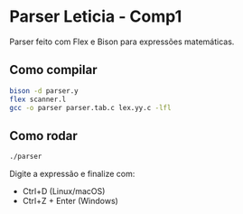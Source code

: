 # Parser Leticia - Comp1

Parser feito com Flex e Bison para expressões matemáticas.

## Como compilar

```bash
bison -d parser.y
flex scanner.l
gcc -o parser parser.tab.c lex.yy.c -lfl
```

## Como rodar

```bash
./parser
```

Digite a expressão e finalize com:
- Ctrl+D (Linux/macOS)
- Ctrl+Z + Enter (Windows)
